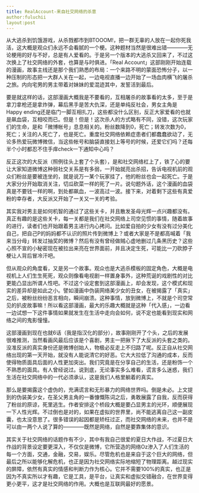 ```yaml
---
title: RealAccount-来自社交网络的杀意
author:fuluchii
layout:post
---
```


从大逃杀到饥饿游戏，从杀戮都市到BTOOOM!，把一群无辜的人放在一起你死我活，这大概是观众们永远不会看腻的一个梗。这种题材当然是很难出错————无论梗用的好与不好，总是有人爱看的。于是另一个版本的大逃杀又回来了，不过这次换上了社交网络的外套，也算是与时俱进。「Real Account」这部刚刚开始连载的漫画，故事主线还是那个我们熟悉的布局：一个来路不明的蒙面恐怖分子，以一种压制的形态把一大群人关在一起，一边电视直播一边开始了一场血肉横飞的屠杀之旅。内向宅男的男主带着对妹妹的爱混迹其中，发誓活到最后。

要是就这样的话，这部漫画大概我是不要看的，互相屠杀的故事看的太多，至于是拿刀拿枪还是拿炸弹，幕后黑手是苦大仇深，还是单纯反社会，男女主角是Happy ending还是临门一脚互相扎刀，这些都没什么区别，反正大家爱看的也就是飙血袋，互相咬而已。但是！但是！这次杀人的方式略有不同，没错，这次玩家们的生命，是和「微博帐号」息息相关的。粉丝数降到0，死亡；转发次数为0，死亡；关注的人死亡了，也是死亡。重度社交网络依赖症患者们都蠢蠢欲动了，无论多热爱玩微博微信，当这些帐号和脑袋直接划上等号的时候，还爱它们吗？还每半个小时都忍不住手痒check一下通知中心吗？

反正这次的大反派（照例往头上套了个头套），是和社交网络杠上了，铁了心的要让大家知道微博这种弱社交关系是有多弱，一开始就亮出杀招，告诉电视机前的观众们粉丝是要被连坐的，就是说万一某个玩家挂了，他的粉丝也会一起死亡。于是大家分分开始取消关注，切瓜砍菜一样的死了一片。说句题外话，这个漫画的血袋真是不要钱一样的啊，到处都飙血，一波高过一波。接下来，对着剩下这些有真爱粉的幸存者，大反派又开始了一关又一关的考验。

其实我对男主是如何机智的通过了这些关卡，并且散发圣母光辉一点兴趣都没有。真正有趣的是这些关卡，每一关都是我们在社交网络上司空见惯的事情，随着故事的进行，读者们也开始跟着男主进行内心拷问。比如爱自拍的少女有没有过分美化自己，把自己P的妈妈都不认识的照片传到微博上？或者大家是不是都高喊着「我来当分母」转发过抽奖的微博？然后有没有曾经做贼心虚地删过几条黑历史？这些心照不宣的小秘密现在被拉出来亮在世界面前，并且决定生死，可能比一刀砍脖子梗让人背后冒冷汗吧。

但从观众的角度看，又是另一个故事。观众也是大逃杀模板的固定角色，大概是电视机上人们生生死死，观众则像看电视剧一样置身事外，这种荒诞的戏剧性的对比更能凸显出所谓人性吧。不过这个设定套到这部漫画上，却会发现，这个模式和现实的差异却是如此之小。譬如漫画中伪装网络美少女的丑女，在被揭露了「真实」之后，被粉丝纷纷恶言相向，瞬间崩溃。这种事情，放到微博上，不就是个司空常见的扒皮故事嘛！所以看这部漫画，最大的乐趣大概就是这种「代入感」，一边看一边试想一下这件事情如果就发生在生活中走向会如何，说不定也能看到现实和网络之间的鬼影憧憧。

这部漫画到现在也就6话（我是指汉化的部分），故事刚刚开了个头，之后的发展很难推测，当然看画风最后应该是个喜剧，男主一把揪下了大反派的头套之类的。没准反派的真实身份还是微博创始人，物极必反走上不归路了呢。反正自从社交网络出现的第一天开始，就没有人能说清它的好恶。它大大拉低了沟通的成本，反而使得物质面具后面的人性更加突出。我们究竟是在分享自己的生活，还是粉饰一个不熟悉的面具。有人曾经说过。说到底，无论事实多么难看，谎言多么迷惑，我们生活在社交网络中的一代必须承认，这是我们人格里躺着的真实。

那么是要揭露这个虚伪的，充满谎言和无形暴力的网络世界吗。倒是未必。上文提到的伪装美少女，在圣父男主角的一番慷慨陈词之后，勇敢展露了自我，反而获得了粉丝的原谅，死里逃生。作者安排这个桥段大概是要凸显男主的光环，顺便展现一下人性光辉。不过倒也是对的，如果在虚拟的世界里，尚不能逃离自己这一副皮囊，也太没意思了。很多错误的起因都是矫枉过正，而社交网络的未来，也并不是可以由一两个人说了算的————既然是网络，自然是要靠集体的意识。

其实关于社交网络的话题作有不少，其中有我自己很爱的夏日大作战，不过夏日大作战的背景设定要更深入，不仅仅是微博，它所营造的网络Oz渗入了人们生活的每一个方面，交通，金融，交易，娱乐。尽管危机也是来自于这个巨大的网络，但最后之所以能够化解危机，也正是因为社交网络实际地缩短了物理距离。越过现实的屏障，依然有真实的情感和判断力作为核心。它并不需要100%的真实，也正是因为不真实所以才有趣，它是工具，是平台，让真实和虚拟交错融合，在世界变得更小更平，这才是社交网络的作用。大概也是互联网最好的愿景。